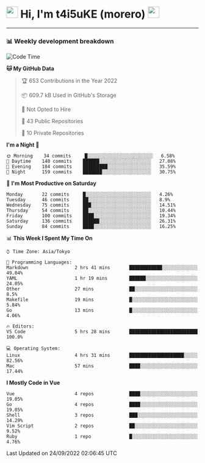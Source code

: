 <!-- Title -->
<h1>
    <img src="https://emojis.slackmojis.com/emojis/images/1600385609/10490/cactuar.gif?1600385609" width="30"/> 
    Hi, I'm t4i5uKE (morero) 
    <img src="https://emojis.slackmojis.com/emojis/images/1600385609/10490/cactuar.gif?1600385609" width="30"/>
</h1>

---

<h3> 📊 Weekly development breakdown </h3>
<!-- waka-readme-stats -->

<!--START_SECTION:waka-->
![Code Time](http://img.shields.io/badge/Code%20Time-1%2C212%20hrs%201%20min-blue)

**🐱 My GitHub Data** 

> 🏆 653 Contributions in the Year 2022
 > 
> 📦 609.7 kB Used in GitHub's Storage 
 > 
> 🚫 Not Opted to Hire
 > 
> 📜 43 Public Repositories 
 > 
> 🔑 10 Private Repositories  
 > 
**I'm a Night 🦉** 

```text
🌞 Morning    34 commits     █░░░░░░░░░░░░░░░░░░░░░░░░   6.58% 
🌆 Daytime    140 commits    ██████░░░░░░░░░░░░░░░░░░░   27.08% 
🌃 Evening    184 commits    █████████░░░░░░░░░░░░░░░░   35.59% 
🌙 Night      159 commits    ███████░░░░░░░░░░░░░░░░░░   30.75%

```
📅 **I'm Most Productive on Saturday** 

```text
Monday       22 commits     █░░░░░░░░░░░░░░░░░░░░░░░░   4.26% 
Tuesday      46 commits     ██░░░░░░░░░░░░░░░░░░░░░░░   8.9% 
Wednesday    75 commits     ███░░░░░░░░░░░░░░░░░░░░░░   14.51% 
Thursday     54 commits     ██░░░░░░░░░░░░░░░░░░░░░░░   10.44% 
Friday       100 commits    ████░░░░░░░░░░░░░░░░░░░░░   19.34% 
Saturday     136 commits    ██████░░░░░░░░░░░░░░░░░░░   26.31% 
Sunday       84 commits     ████░░░░░░░░░░░░░░░░░░░░░   16.25%

```


📊 **This Week I Spent My Time On** 

```text
⌚︎ Time Zone: Asia/Tokyo

💬 Programming Languages: 
Markdown                 2 hrs 41 mins       ████████████░░░░░░░░░░░░░   49.04% 
YAML                     1 hr 19 mins        ██████░░░░░░░░░░░░░░░░░░░   24.05% 
Other                    27 mins             ██░░░░░░░░░░░░░░░░░░░░░░░   8.5% 
Makefile                 19 mins             █░░░░░░░░░░░░░░░░░░░░░░░░   5.84% 
Go                       13 mins             █░░░░░░░░░░░░░░░░░░░░░░░░   4.06%

🔥 Editors: 
VS Code                  5 hrs 28 mins       █████████████████████████   100.0%

💻 Operating System: 
Linux                    4 hrs 31 mins       ████████████████████░░░░░   82.56% 
Mac                      57 mins             ████░░░░░░░░░░░░░░░░░░░░░   17.44%

```

**I Mostly Code in Vue** 

```text
Vue                      4 repos             ████░░░░░░░░░░░░░░░░░░░░░   19.05% 
Go                       4 repos             ████░░░░░░░░░░░░░░░░░░░░░   19.05% 
Shell                    3 repos             ███░░░░░░░░░░░░░░░░░░░░░░   14.29% 
Vim Script               2 repos             ██░░░░░░░░░░░░░░░░░░░░░░░   9.52% 
Ruby                     1 repo              █░░░░░░░░░░░░░░░░░░░░░░░░   4.76%

```



 Last Updated on 24/09/2022 02:06:45 UTC
<!--END_SECTION:waka-->
